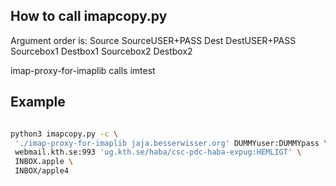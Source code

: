 
How to call imapcopy.py
-----------------------

Argument order is:
Source SourceUSER+PASS
Dest   DestUSER+PASS
Sourcebox1
Destbox1
Sourcebox2
Destbox2

imap-proxy-for-imaplib calls imtest

Example
-------

``` bash

python3 imapcopy.py -c \
 './imap-proxy-for-imaplib jaja.besserwisser.org' DUMMYuser:DUMMYpass \
 webmail.kth.se:993 'ug.kth.se/haba/csc-pdc-haba-expug:HEMLIGT' \
 INBOX.apple \
 INBOX/apple4
 
```
 
